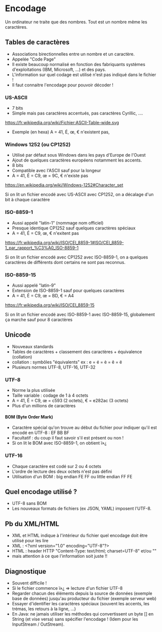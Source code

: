 # Encodage

Un ordinateur ne traite que des nombres. Tout est un nombre même les caractères.

## Tables de caractères

* Associations birectionnelles entre un nombre et un caractère.
* Appelée "Code Page"
* Il existe beaucoup normalisé en fonction des fabriquants systèmes d'exploitations (IBM, Microsoft, ...) et des pays.
* L'information sur quel codage est utilisé n'est pas indiqué dans le fichier !
* Il faut connaitre l'encodage pour pouvoir décoder !

### US-ASCII

* 7 bits 
* Simple mais pas caractères accentués, pas caractères Cyrillic, ....

https://fr.wikipedia.org/wiki/Fichier:ASCII-Table-wide.svg

* Exemple (en hexa) A = 41, É, œ, € n'existent pas, 

### Windows 1252 (ou CP1252)

* Utilisé par défaut sous Windows dans les pays d'Europe de l'Ouest
* Ajout de quelques caractères européens notamment les accents.
* 8 bits
* Compatible avec l'ASCII sauf pour la longeur
* A = 41, É = C9, œ = 9C, € n'existe pas

https://en.wikipedia.org/wiki/Windows-1252#Character_set


Si on lit un fichier encodé avec US-ASCII avec CP1252, on a décalage d'un bit à chaque caractère

### ISO-8859-1

* Aussi appelé "latin-1" (nommage nom officiel)
* Presque identique CP1252 sauf quelques caractères spéciaux
* A = 41, É = C9, œ, € n'exitent pas

https://fr.wikipedia.org/wiki/ISO/CEI_8859-1#ISO/CEI_8859-1_par_rapport_%C3%A0_ISO-8859-1

Si on lit un fichier encodé avec CP1252 avec ISO-8859-1, on a quelques caractères de différents dont certains ne sont pas reconnus.

### ISO-8859-15

* Aussi appelé "latin-9"
* Extension de ISO-8859-1 sauf pour quelques caractères 
* A = 41, É = C9, œ = BD, € = A4

https://fr.wikipedia.org/wiki/ISO/CEI_8859-15

Si on lit un fichier encodé avec ISO-8859-1 avec ISO-8859-15, globalement ça marche sauf pour 8 caractères

## Unicode

* Nouveaux standards
* Tables de caractères + classement des caractères + équivalence (collation)
* collation : symbôles "équivalents" ex : e = é = è = ê = ë
* Plusieurs normes UTF-8, UTF-16, UTF-32

### UTF-8

* Norme la plus utilisée
* Taille variable : codage de 1 à 4 octets
* A = 41, É = C9, œ = c593 (2 octets), € = e282ac (3 octets)
* Plus d'un millions de caractères


#### BOM (Byte Order Mark)

* Caractère spécial qu'on trouve au début du fichier pour indiquer qu'il est encodé en UTF-8 : EF BB BF
* Facultatif : du coup il faut savoir s'il est présent ou non !
* Si on lit le BOM avec ISO-8859-1, on obtient ï»¿

### UTF-16

* Chaque caractère est codé sur 2 ou 4 octets
* L'ordre de lecture des deux octets n'est pas défini
* Utilisation d'un BOM : big endian FE FF ou little endian FF FE

## Quel encodage utilisé ?

* UTF-8 sans BOM
* Les nouveaux formats de fichiers (ex JSON, YAML) imposent l'UTF-8.

## Pb du XML/HTML

* XML et HTML indique à l'intérieur du fichier quel encodage doit être utilisé pour les lire
* XML : &lt;?xml version="1.0" encoding="UTF-8"?&gt;
* HTML : header HTTP "Content-Type: text/html; charset=UTF-8" et/ou "<meta charset="UTF-8">"
* mais attention à ce que l'information soit juste !!

## Diagnostique

* Souvent difficile !
* Si le fichier commence ï»¿ => lecture d'un fichier UTF-8
* Regarder chacun des éléments depuis la source de données (exemple base de données) jusqu'au producteur du fichier (exemple serveur web)
* Essayer d'identifier les caractères spéciaux (souvent les accents, les trémas, les retours à la ligne, ...) 
* En Java: ne jamais utiliser les méthodes qui convertissent un byte [] en String (et vise versa) sans spécifier l'encodage ! (Idem pour les InputStream / OutStream).

